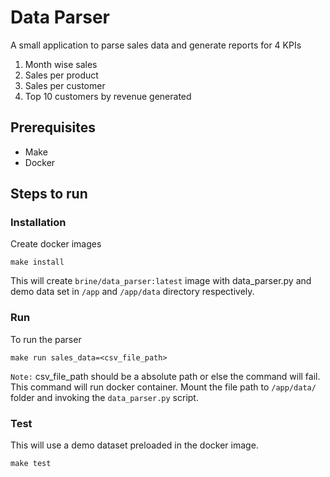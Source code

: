 # Data Parser
A small application to parse sales data and generate reports for 4 KPIs

1. Month wise sales
2. Sales per product
3. Sales per customer
4. Top 10 customers by revenue generated

## Prerequisites
- Make
- Docker

## Steps to run
### Installation
Create docker images
```
make install
```
This will create `brine/data_parser:latest` image with data_parser.py and demo data set in `/app` and `/app/data` directory respectively.

### Run
To run the parser
```
make run sales_data=<csv_file_path>
```
`Note:` csv_file_path should be a absolute path or else the command will fail.
This command will run docker container. Mount the file path to `/app/data/` folder and invoking the `data_parser.py` script.

### Test
This will use a demo dataset preloaded in the docker image.
```
make test
```